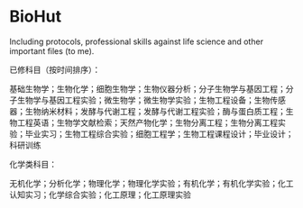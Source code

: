 # BioHut

Including protocols, professional skills against life science and other important files (to me).

已修科目（按时间排序）：

基础生物学；生物化学；细胞生物学；生物仪器分析；分子生物学与基因工程；分子生物学与基因工程实验；微生物学；微生物学实验；生物工程设备；生物传感器；生物纳米材料；发酵与代谢工程；发酵与代谢工程实验；酶与蛋白质工程；生物工程英语；生物学文献检索；天然产物化学；生物分离工程；生物分离工程实验；毕业实习；生物工程综合实验；细胞工程学；生物工程课程设计；毕业设计；科研训练

化学类科目：

无机化学；分析化学；物理化学；物理化学实验；有机化学；有机化学实验；化工认知实习；化学综合实验；化工原理；化工原理实验
